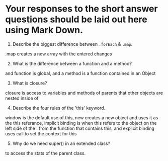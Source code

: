 # Your responses to the short answer questions should be laid out here using Mark Down.
1. Describe the biggest difference between `.forEach` & `.map`.

.map creates a new array with the entered changes

2. What is the difference between a function and a method?

and function is global, and a method is a function contained in an Object

3. What is closure?

closure is access to variables and methods of parents that other objects are nested inside of

4. Describe the four rules of the 'this' keyword.

window is the default use of this,
new creates a new object and uses it as the this referance,
implicit binding is when this refers to the object on the left side of the . from the function that contains this,
and explicit binding uses call to set the context for this

5. Why do we need super() in an extended class?

to access the stats of the parent class.
